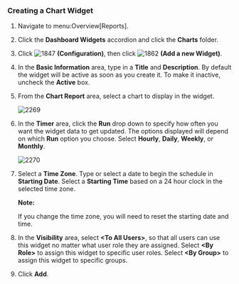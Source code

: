 ### Creating a Chart Widget

1.  Navigate to menu:Overview\[Reports\].

2.  Click the **Dashboard Widgets** accordion and click the **Charts**
    folder.

3.  Click ![1847](../images/1847.png) **(Configuration)**, then click
    ![1862](../images/1862.png) **(Add a new Widget)**.

4.  In the **Basic Information** area, type in a **Title** and
    **Description**. By default the widget will be active as soon as you
    create it. To make it inactive, uncheck the **Active** box.

5.  From the **Chart Report** area, select a chart to display in the
    widget.

    ![2269](../images/2269.png)

6.  In the **Timer** area, click the **Run** drop down to specify how
    often you want the widget data to get updated. The options displayed
    will depend on which **Run** option you choose. Select **Hourly**,
    **Daily**, **Weekly**, or **Monthly**.

    ![2270](../images/2270.png)

7.  Select a **Time Zone**. Type or select a date to begin the schedule
    in **Starting Date**. Select a **Starting Time** based on a 24 hour
    clock in the selected time zone.

    **Note:**

    If you change the time zone, you will need to reset the starting
    date and time.

8.  In the **Visibility** area, select **\<To All Users\>**, so that all users can use this widget no matter what user role they are assigned. Select **\<By Role\>** to assign this widget to specific user roles. Select **\<By Group\>** to assign this widget to specific groups.

9.  Click **Add**.
